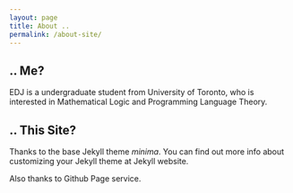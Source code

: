 ```yaml
---
layout: page
title: About ..
permalink: /about-site/
---
```


## .. Me?

EDJ is a undergraduate student from University of Toronto, who is interested in Mathematical Logic and Programming Language Theory.  

## .. This Site?

Thanks to the base Jekyll theme *minima*. You can find out more info about customizing your Jekyll theme at Jekyll website.

Also thanks to Github Page service.